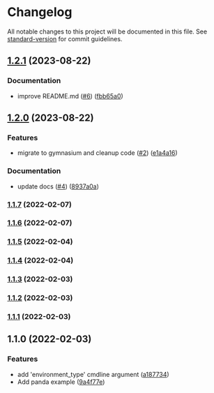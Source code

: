 # Changelog

All notable changes to this project will be documented in this file. See [standard-version](https://github.com/conventional-changelog/standard-version) for commit guidelines.

## [1.2.1](https://github.com/rickstaa/ros-gazebo-gym-examples/compare/v1.2.0...v1.2.1) (2023-08-22)


### Documentation

* improve README.md ([#6](https://github.com/rickstaa/ros-gazebo-gym-examples/issues/6)) ([fbb65a0](https://github.com/rickstaa/ros-gazebo-gym-examples/commit/fbb65a08e9db6b38c740c57f7691cc30f73e7c44))

## [1.2.0](https://github.com/rickstaa/ros-gazebo-gym-examples/compare/v1.1.7...v1.2.0) (2023-08-22)


### Features

* migrate to gymnasium and cleanup code ([#2](https://github.com/rickstaa/ros-gazebo-gym-examples/issues/2)) ([e1a4a16](https://github.com/rickstaa/ros-gazebo-gym-examples/commit/e1a4a1622c60873c47f920361100e8c49dd9c887))


### Documentation

* update docs ([#4](https://github.com/rickstaa/ros-gazebo-gym-examples/issues/4)) ([8937a0a](https://github.com/rickstaa/ros-gazebo-gym-examples/commit/8937a0ae8044a35b2312e505c54ce9e4b5d174a6))

### [1.1.7](https://github.com/rickstaa/ros-gazebo-gym-examples/compare/v1.1.6...v1.1.7) (2022-02-07)

### [1.1.6](https://github.com/rickstaa/ros-gazebo-gym-examples/compare/v1.1.5...v1.1.6) (2022-02-07)

### [1.1.5](https://github.com/rickstaa/ros-gazebo-gym-examples/compare/v1.1.4...v1.1.5) (2022-02-04)

### [1.1.4](https://github.com/rickstaa/ros-gazebo-gym-examples/compare/v1.1.3...v1.1.4) (2022-02-04)

### [1.1.3](https://github.com/rickstaa/ros-gazebo-gym-examples/compare/v1.1.2...v1.1.3) (2022-02-03)

### [1.1.2](https://github.com/rickstaa/ros-gazebo-gym-examples/compare/v1.1.1...v1.1.2) (2022-02-03)

### [1.1.1](https://github.com/rickstaa/ros-gazebo-gym-examples/compare/v1.1.0...v1.1.1) (2022-02-03)

## 1.1.0 (2022-02-03)


### Features

* add 'environment_type' cmdline argument ([a187734](https://github.com/rickstaa/ros-gazebo-gym-examples/commit/a187734c872e0f9c7911232daffd05dc0d86d022))
* Add panda example ([9a4f77e](https://github.com/rickstaa/ros-gazebo-gym-examples/commit/9a4f77e99623e2ebbb878754c50935f50cb22b57))
